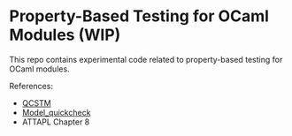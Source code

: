 # Property-Based Testing for OCaml Modules (WIP)

This repo contains experimental code related to property-based testing for OCaml modules.


References:
- [QCSTM](https://github.com/jmid/qcstm)   
- [Model_quickcheck](https://github.com/suttonshire/model_quickcheck)
- ATTAPL Chapter 8





